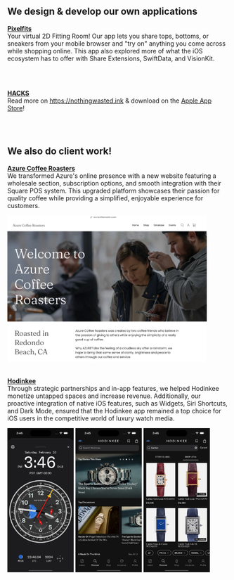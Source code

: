 ## We design & develop our own applications

**[Pixelfits](https://apps.apple.com/us/app/id6469011331)**  
Your virtual 2D Fitting Room! Our app lets you share tops, bottoms, or sneakers from your mobile browser and "try on" anything you come across while shopping online. This app also explored more of what the iOS ecosystem has to offer with Share Extensions, SwiftData, and VisionKit.

<br>
<br>

**[HACKS](https://apps.apple.com/us/app/hacks-golf-swing-journal/id6503170201)**  
Read more on https://nothingwasted.ink & download on the [Apple App Store](https://apps.apple.com/us/app/hacks-golf-swing-journal/id6503170201)!

<br>
<br>

## We also do client work!

**[Azure Coffee Roasters](https://www.azurecoffeeroasters.com)**  
We transformed Azure's online presence with a new website featuring a wholesale section, subscription options, and smooth integration with their Square POS system. This upgraded platform showcases their passion for quality coffee while providing a simplified, enjoyable experience for customers.

<img src="screenshots/azure-home.png" width="90%"/>

<br>
<br>

**[Hodinkee](https://apps.apple.com/us/app/hodinkee/id1008305274)**  
Through strategic partnerships and in-app features, we helped Hodinkee monetize untapped spaces and increase revenue. Additionally, our proactive integration of native iOS features, such as Widgets, Siri Shortcuts, and Dark Mode, ensured that the Hodinkee app remained a top choice for iOS users in the competitive world of luxury watch media.

<img src="screenshots/hodinkee-clock.png" width="30%" alt="Download on the App Store" /> <img src="screenshots/hodinkee-discover.png" width="30%" alt="Download on the App Store" /> <img src="screenshots/hodinkee-search.png" width="30%" alt="Download on the App Store" />

<br>
<br>
